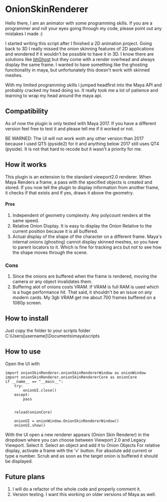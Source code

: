 # OnionSkinRenderer

Hello there, I am an animator with some programming skills. If you are a programmer and roll your eyes going through my code, please point out any mistakes I made :)

I started writing this script after I finished a 2D animation project. Going back to 3D I really missed
the onion skinning features of 2D applications and wondered if it wouldn't be possible to have it in 3D.
I know there are solutions like [bhGhost](http://www.graphite9.com/MayaDownloads.html) but they come with a render overhead and
always display the same frame. I wanted to have something like the ghosting functionality in maya, but unfortunately this doesn't work with skinned meshes.

With my limited programming skills i jumped headfirst into the Maya API and probably cracked my head doing so.
It really took me a lot of patience and learning to wrap my head around the maya api.


## Compatibility
As of now the plugin is only tested with Maya 2017. If you have a different version feel free to test it and please tell me if it worked or not. 

BE WARNED: The UI will not work woth any other version than 2017 because I used QT5 (pyside2) for it and anything below 2017 still uses QT4 (pyside). It is not that hard to recode but it wasn't a priority for me.


## How it works
This plugin is an extension to the standard viewport2.0 renderer. When Maya Renders a frame, a pass with the specified objects is created and stored. If you now tell the plugin to display information from another frame, it checks if that exists and if yes, draws it above the geometry.

#### Pros
1. Independent of geometry complexity. Any polycount renders at the same speed.
2. Relative Onion Display. It is easy to display the Onion Relative to the current position because it is all buffered.
3. Actual display of the shape of the character on a different frame. Maya's internal onions (ghosting) cannot display skinned meshes, so you have to parent locators to it. Which is fine for tracking arcs but not to see how the shape moves through the scene.

### Cons
1. Since the onions are buffered when the frame is rendered, moving the camera or any object invalidates them.
2. Buffering alot of onions costs VRAM. If VRAM is full RAM is used which is a huge performance hit. That said, it shouldn't be an issue on any modern cards. My 3gb VRAM get me about 700 frames buffered on a 1080p screen. 


## How to install
Just copy the folder to your scripts folder
C:\Users\[username]\Documents\maya\scripts


## How to use
Open the UI with
```
import onionSkinRenderer.onionSkinRendererWindow as onionWindow
import onionSkinRenderer.onionSkinRendererCore as onionCore
if __name__ == "__main__":
    try:
        onionUI.close()
    except:
        pass


	reload(onionCore)

    onionUI = onionWindow.OnionSkinRendererWindow()
    onionUI.show()
```

With the UI open a new renderer appears (Onion Skin Renderer) in the dropdown where you can choose between Viewport 2.0 and Legacy Viewport. Select it.
Select an object and add it to Onion Objects
For relative display, activate a frame with the 'v' button. For absolute add current or type a number.
Scrub and as soon as the target onion is buffered it should be displayed.


## Future plans
1. I will do a refactor of the whole code and properly comment it.
2. Version testing. I want this working on older versions of Maya as well.
